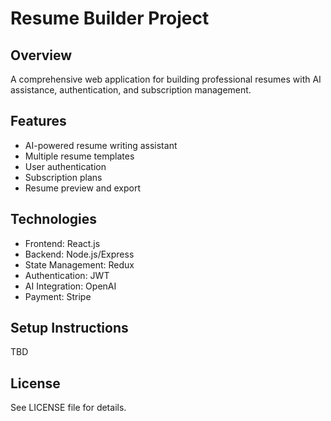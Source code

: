 # Resume Builder Project

## Overview
A comprehensive web application for building professional resumes with AI assistance, authentication, and subscription management.

## Features
- AI-powered resume writing assistant
- Multiple resume templates
- User authentication
- Subscription plans
- Resume preview and export

## Technologies
- Frontend: React.js
- Backend: Node.js/Express
- State Management: Redux
- Authentication: JWT
- AI Integration: OpenAI
- Payment: Stripe

## Setup Instructions
TBD

## License
See LICENSE file for details.